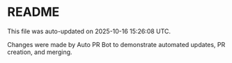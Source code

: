# README

This file was auto-updated on 2025-10-16 15:26:08 UTC.

Changes were made by Auto PR Bot to demonstrate automated updates, PR creation, and merging.
